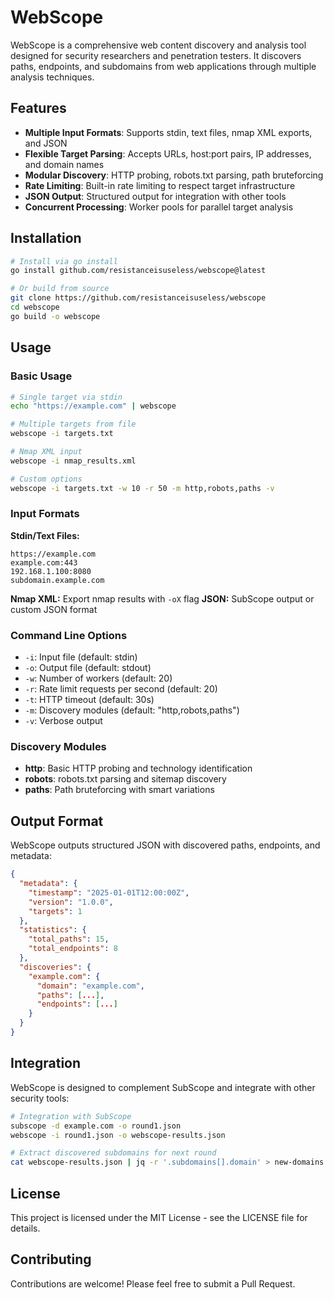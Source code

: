 # WebScope

WebScope is a comprehensive web content discovery and analysis tool designed for security researchers and penetration testers. It discovers paths, endpoints, and subdomains from web applications through multiple analysis techniques.

## Features

- **Multiple Input Formats**: Supports stdin, text files, nmap XML exports, and JSON
- **Flexible Target Parsing**: Accepts URLs, host:port pairs, IP addresses, and domain names  
- **Modular Discovery**: HTTP probing, robots.txt parsing, path bruteforcing
- **Rate Limiting**: Built-in rate limiting to respect target infrastructure
- **JSON Output**: Structured output for integration with other tools
- **Concurrent Processing**: Worker pools for parallel target analysis

## Installation

```bash
# Install via go install
go install github.com/resistanceisuseless/webscope@latest

# Or build from source
git clone https://github.com/resistanceisuseless/webscope
cd webscope
go build -o webscope
```

## Usage

### Basic Usage
```bash
# Single target via stdin
echo "https://example.com" | webscope

# Multiple targets from file
webscope -i targets.txt

# Nmap XML input
webscope -i nmap_results.xml

# Custom options
webscope -i targets.txt -w 10 -r 50 -m http,robots,paths -v
```

### Input Formats

**Stdin/Text Files:**
```
https://example.com
example.com:443
192.168.1.100:8080
subdomain.example.com
```

**Nmap XML:** Export nmap results with `-oX` flag
**JSON:** SubScope output or custom JSON format

### Command Line Options

- `-i`: Input file (default: stdin)
- `-o`: Output file (default: stdout)  
- `-w`: Number of workers (default: 20)
- `-r`: Rate limit requests per second (default: 20)
- `-t`: HTTP timeout (default: 30s)
- `-m`: Discovery modules (default: "http,robots,paths")
- `-v`: Verbose output

### Discovery Modules

- **http**: Basic HTTP probing and technology identification
- **robots**: robots.txt parsing and sitemap discovery
- **paths**: Path bruteforcing with smart variations

## Output Format

WebScope outputs structured JSON with discovered paths, endpoints, and metadata:

```json
{
  "metadata": {
    "timestamp": "2025-01-01T12:00:00Z",
    "version": "1.0.0",
    "targets": 1
  },
  "statistics": {
    "total_paths": 15,
    "total_endpoints": 8
  },
  "discoveries": {
    "example.com": {
      "domain": "example.com",
      "paths": [...],
      "endpoints": [...]
    }
  }
}
```

## Integration

WebScope is designed to complement SubScope and integrate with other security tools:

```bash
# Integration with SubScope
subscope -d example.com -o round1.json
webscope -i round1.json -o webscope-results.json

# Extract discovered subdomains for next round
cat webscope-results.json | jq -r '.subdomains[].domain' > new-domains.txt
```

## License

This project is licensed under the MIT License - see the LICENSE file for details.

## Contributing

Contributions are welcome! Please feel free to submit a Pull Request.